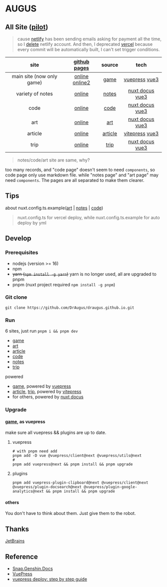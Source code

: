 # AUGUS

## All Site ([pilot][pilot])

> cause [netlify][netlify] has been sending emails asking for payment all the time, so I [delete](https://app.netlify.com/user/settings#danger-zone) netlify account. And then, I deprecated [vercel][vercel] because every commit will be automatically built, I can't set trigger conditions.

| site | [github pages][new-repo] | source | tech|
| :--: |:--: |:--: | :--:|
| main site (now only game)|  [online][site0-1] [online2][site0-2] | [game](./game/) | [vuepress][vuepress] [vue3][vue]|
| variety of notes | [online][site1-1] | [notes](./notes/) | [nuxt docus][docus] [vue3][vue] |
| code | [online][site2-1] | [code](./code/) | [nuxt docus][docus] [vue3][vue] |
| art | [online][site3-1] | [art](./art/) | [nuxt docus][docus] [vue3][vue] |
| article | [online][site4-1] | [article](./article/) | [vitepress][vitepress] [vue3][vue] |
| trip | [online][site5-1] | [trip](./trip/) | [nuxt docus][docus] [vue3][vue] |

> notes/code/art site are same, why?

too many records, and "code page" doesn't seem to need `components`, so code page only use markdown file. while "notes page" and "art page" may need `components`. The pages are all separated to make them clearer.

## Tips

about nuxt.config.ts.example([art](./art/nuxt.config.ts.example) | [notes](./notes/nuxt.config.ts.example) | [code](./code/nuxt.config.ts.example))
> nuxt.config.ts for vercel deploy, while nuxt.config.ts.example for auto deploy by yml

## Develop

### Prerequisites

- nodejs (version >= 16)
- npm
- ~~yarn (`npm install -g yarn`)~~ yarn is no longer used, all are upgraded to pnpm
- pnpm (nuxt project required `npm install -g pnpm`)

### Git clone

```git
git clone https://github.com/DrAugus/draugus.github.io.git
```

### Run

6 sites, just run `pnpm i && pnpm dev`

- [game](./game/)
- [art](./art/)
- [article](./article/)
- [code](./code/)
- [notes](./notes/)
- [trip](./trip/)

powered

- [game](./game), powered by [vuepress][vuepress]  
- [article](./article/), [trip](./trip/), powered by [vitepress][vitepress]  
- for others, powered by [nuxt docus][docus]

### Upgrade

#### [game](./game), as vuepress

make sure all vuepress && plugins are up to date.

1. vuepress

    ```shell
    # with pnpm need add 
    pnpm add -D vue @vuepress/client@next @vuepress/utils@next
    # 
    pnpm add vuepress@next && pnpm install && pnpm upgrade
    ```

2. plugins

    ```shell
    pnpm add vuepress-plugin-clipboard@next @vuepress/client@next @vuepress/plugin-docsearch@next @vuepress/plugin-google-analytics@next && pnpm install && pnpm upgrade
    ```

#### others

You don't have to think about them. Just give them to the robot.

## Thanks

[JetBrains](https://www.jetbrains.com/zh-cn/community/opensource/#support)

## Reference

- [Snap.Genshin.Docs](https://github.com/DGP-Studio/Snap.Genshin.Docs)
- [VuePress](https://vuepress.vuejs.org/guide/deploy.html#github-pages)
- [vuepress deploy: step by step guide](https://github.com/marketplace/actions/vuepress-deploy#step-by-step-guide)

[pilot]:https://augusmeow.github.io/
[site0-1]: https://draugus.github.io/
[site0-2]: https://augusmeow.github.io/game/
[site1-1]: https://augusmeow.github.io/notes/
[site2-1]: https://augusmeow.github.io/code/
[site3-1]: https://augusmeow.github.io/art/
[site4-1]: https://augusmeow.github.io/article/
[site5-1]: https://augusmeow.github.io/trip/
[netlify]: https://netlify.com/
[vercel]: https://vercel.com/
[docus]: https://docus.dev
[vue]: https://vuejs.org
[vuepress]: https://v2.vuepress.vuejs.org
[vitepress]: https://vitepress.vuejs.org/
[new-repo]: https://github.com/augusmeow/
